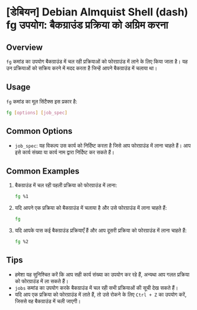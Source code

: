 # [डेबियन] Debian Almquist Shell (dash) fg उपयोग: बैकग्राउंड प्रक्रिया को अग्रिम करना

## Overview
`fg` कमांड का उपयोग बैकग्राउंड में चल रही प्रक्रियाओं को फोरग्राउंड में लाने के लिए किया जाता है। यह उन प्रक्रियाओं को सक्रिय करने में मदद करता है जिन्हें आपने बैकग्राउंड में चलाया था।

## Usage
`fg` कमांड का मूल सिंटैक्स इस प्रकार है:

```bash
fg [options] [job_spec]
```

## Common Options
- `job_spec`: यह विकल्प उस कार्य को निर्दिष्ट करता है जिसे आप फोरग्राउंड में लाना चाहते हैं। आप इसे कार्य संख्या या कार्य नाम द्वारा निर्दिष्ट कर सकते हैं।

## Common Examples
1. बैकग्राउंड में चल रही पहली प्रक्रिया को फोरग्राउंड में लाना:
   ```bash
   fg %1
   ```

2. यदि आपने एक प्रक्रिया को बैकग्राउंड में चलाया है और उसे फोरग्राउंड में लाना चाहते हैं:
   ```bash
   fg
   ```

3. यदि आपके पास कई बैकग्राउंड प्रक्रियाएँ हैं और आप दूसरी प्रक्रिया को फोरग्राउंड में लाना चाहते हैं:
   ```bash
   fg %2
   ```

## Tips
- हमेशा यह सुनिश्चित करें कि आप सही कार्य संख्या का उपयोग कर रहे हैं, अन्यथा आप गलत प्रक्रिया को फोरग्राउंड में ला सकते हैं।
- `jobs` कमांड का उपयोग करके बैकग्राउंड में चल रही सभी प्रक्रियाओं की सूची देख सकते हैं।
- यदि आप एक प्रक्रिया को फोरग्राउंड में लाते हैं, तो उसे रोकने के लिए `Ctrl + Z` का उपयोग करें, जिससे वह बैकग्राउंड में चली जाएगी।